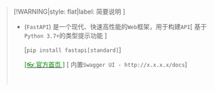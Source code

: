 <br/>

>[!WARNING|style: flat|label: 简要说明 ]
>
>- (`FastAPI`) 是一个现代、快速高性能的`Web`框架，用于构建`API`[ 基于`Python 3.7+`的类型提示功能 ]
>
>   [`pip install fastapi[standard]`]
>
>   [<span style='color:#008B00'>[👓 官方首页 ]</span>](https://fastapi.tiangolo.com/zh/tutorial/#_1 ':target=_blank') [ 内置`Swagger UI - http://x.x.x.x/docs`]
>
>
><br/>
